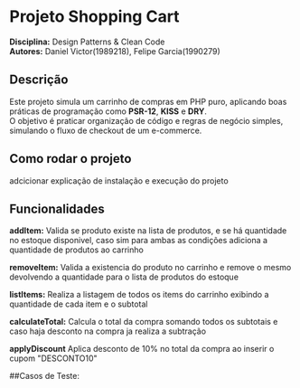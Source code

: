 # Projeto Shopping Cart

**Disciplina:** Design Patterns & Clean Code  
**Autores:** Daniel Victor(1989218), Felipe Garcia(1990279)

## Descrição
Este projeto simula um carrinho de compras em PHP puro, aplicando boas práticas de programação como **PSR-12**, **KISS** e **DRY**.  
O objetivo é praticar organização de código e regras de negócio simples, simulando o fluxo de checkout de um e-commerce.  

## Como rodar o projeto
adcicionar explicação de instalação e execução do projeto

## Funcionalidades
**addItem:** Valida se produto existe na lista de produtos, e se há quantidade no estoque disponivel, caso sim para ambas as condições adiciona a quantidade de produtos ao carrinho 

**removeItem:** Valida a existencia do produto no carrinho e remove o mesmo devolvendo a quantidade para o lista de produtos do estoque

**listItems:** Realiza a listagem de todos os items do carrinho exibindo a quantidade de cada item e o subtotal 

**calculateTotal:** Calcula o total da compra somando todos os subtotais e caso haja desconto na compra ja realiza a subtração

**applyDiscount** Aplica desconto de 10% no total da compra ao inserir o cupom "DESCONTO10"

##Casos de Teste:

